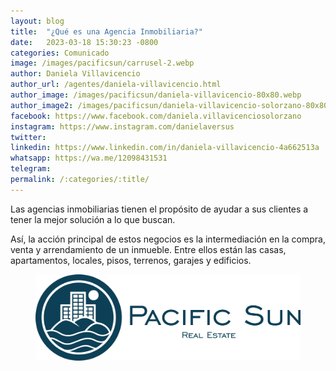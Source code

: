 ```yaml
---
layout: blog
title:  "¿Qué es una Agencia Inmobiliaria?"
date:   2023-03-18 15:30:23 -0800
categories: Comunicado
image: /images/pacificsun/carrusel-2.webp
author: Daniela Villavicencio
author_url: /agentes/daniela-villavicencio.html
author_image: /images/pacificsun/daniela-villavicencio-80x80.webp
author_image2: /images/pacificsun/daniela-villavicencio-solorzano-80x80.webp
facebook: https://www.facebook.com/daniela.villavicenciosolorzano
instagram: https://www.instagram.com/danielaversus
twitter:
linkedin: https://www.linkedin.com/in/daniela-villavicencio-4a662513a
whatsapp: https://wa.me/12098431531
telegram: 
permalink: /:categories/:title/
---
```


Las agencias inmobiliarias tienen el propósito de ayudar a sus clientes a tener la mejor solución a lo que buscan. 


Así, la acción principal de estos negocios es la intermediación en la compra, venta y arrendamiento de un inmueble. Entre ellos están las casas, apartamentos, locales, pisos, terrenos, garajes y edificios.

<figure>
    <img src="/images/pacificsun/logo-pacific-sun-real-estate.webp" class="img-fluid" alt="{{page.title}}">
</figure>
